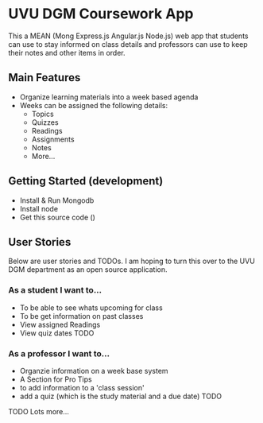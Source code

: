 # UVU DGM Coursework App

This a MEAN (Mong Express.js Angular.js Node.js) web app that students can use to stay informed on class details and professors can use to keep their notes and other items in order.


## Main Features
* Organize learning materials into a week based agenda
* Weeks can be assigned the following details:
	* Topics
	* Quizzes
	* Readings
	* Assignments
	* Notes
	* More...

## Getting Started (development)

* Install & Run Mongodb
* Install node
* Get this source code ()


## User Stories

Below are user stories and TODOs. I am hoping to turn this over to the UVU DGM department as an open source application.

### As a student I want to...
* To be able to see whats upcoming for class
* To be get information on past classes
* View assigned Readings
* View quiz dates
TODO

### As a professor I want to...
* Organzie information on a week base system
* A Section for Pro Tips
* to add information to a 'class session'
* add a quiz (which is the study material and a due date)
TODO

TODO Lots more...

